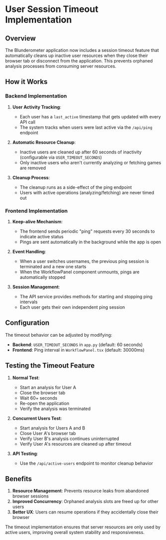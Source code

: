 # User Session Timeout Implementation

## Overview

The Blunderometer application now includes a session timeout feature that automatically cleans up inactive user resources when they close their browser tab or disconnect from the application. This prevents orphaned analysis processes from consuming server resources.

## How it Works

### Backend Implementation

1. **User Activity Tracking**:
   - Each user has a `last_active` timestamp that gets updated with every API call
   - The system tracks when users were last active via the `/api/ping` endpoint

2. **Automatic Resource Cleanup**:
   - Inactive users are cleaned up after 60 seconds of inactivity (configurable via `USER_TIMEOUT_SECONDS`)
   - Only inactive users who aren't currently analyzing or fetching games are removed

3. **Cleanup Process**:
   - The cleanup runs as a side-effect of the ping endpoint
   - Users with active operations (analyzing/fetching) are never timed out

### Frontend Implementation

1. **Keep-alive Mechanism**:
   - The frontend sends periodic "ping" requests every 30 seconds to indicate active status
   - Pings are sent automatically in the background while the app is open

2. **Event Handling**:
   - When a user switches usernames, the previous ping session is terminated and a new one starts
   - When the WorkflowPanel component unmounts, pings are automatically stopped

3. **Session Management**:
   - The API service provides methods for starting and stopping ping intervals
   - Each user gets their own independent ping session

## Configuration

The timeout behavior can be adjusted by modifying:

- **Backend**: `USER_TIMEOUT_SECONDS` in `app.py` (default: 60 seconds)
- **Frontend**: Ping interval in `WorkflowPanel.tsx` (default: 30000ms)

## Testing the Timeout Feature

1. **Normal Test**:
   - Start an analysis for User A
   - Close the browser tab
   - Wait 60+ seconds
   - Re-open the application
   - Verify the analysis was terminated

2. **Concurrent Users Test**:
   - Start analysis for Users A and B
   - Close User A's browser tab
   - Verify User B's analysis continues uninterrupted
   - Verify User A's resources are cleaned up after timeout

3. **API Testing**:
   - Use the `/api/active-users` endpoint to monitor cleanup behavior

## Benefits

1. **Resource Management**: Prevents resource leaks from abandoned browser sessions
2. **Improved Concurrency**: Orphaned analysis slots are freed up for other users
3. **Better UX**: Users can resume operations if they accidentally close their browser

The timeout implementation ensures that server resources are only used by active users, improving overall system stability and responsiveness.